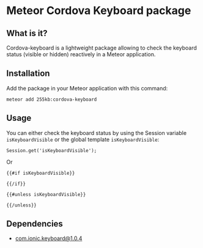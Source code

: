 # Meteor Cordova Keyboard package

## What is it?

Cordova-keyboard is a lightweight package allowing to check the keyboard status (visible or hidden) reactively in a Meteor application.

## Installation

Add the package in your Meteor application with this command:

```
meteor add 255kb:cordova-keyboard
```

## Usage

You can either check the keyboard status by using the Session variable `isKeyboardVisible` or the global template `isKeyboardVisible`: 


    Session.get('isKeyboardVisible');

Or 
    
    {{#if isKeyboardVisible}}
    
    {{/if}}
    
    {{#unless isKeyboardVisible}}
    
    {{/unless}}
    
## Dependencies
- com.ionic.keyboard@1.0.4

